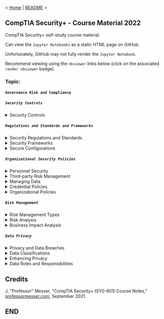 < [Home](https://github.com/SeanOhAileasa) | [README](https://github.com/SeanOhAileasa/syp-governance-risk-and-compliance/blob/main/README.md) >

## CompTIA Security+ - Course Material 2022

CompTIA Security+ self-study course material.

Can view the ``Jupyter Notebooks`` as a static HTML page on GitHub.

Unfortunately, GitHub may not fully render the ``Jupyter Notebook``.

Recommend viewing using the ``nbviewer`` links below (click on the associated ``render nbviewer`` badge).

### Topic:

#### ``Governance Risk and Compliance``

##### ``Security Controls``

<details close>
    <summary>Security Controls</summary>

- [Security Controls](https://nbviewer.org/github/SeanOhAileasa/syp-governance-risk-and-compliance/blob/main/rc/security-controls/syp-security-controls.ipynb#a) <br/>
</details>

##### ``Regulations and Standards and Frameworks``

<details close>
    <summary>Security Regulations and Standards</summary>

- [Security Regulations and Standards](https://nbviewer.org/github/SeanOhAileasa/syp-governance-risk-and-compliance/blob/main/rc/regulations-and-standards-and-frameworks/syp-security-regulations-and-standards.ipynb#a) <br/>
</details>

<details close>
    <summary>Security Frameworks</summary>

- [Security Frameworks](https://nbviewer.org/github/SeanOhAileasa/syp-governance-risk-and-compliance/blob/main/rc/regulations-and-standards-and-frameworks/syp-security-frameworks.ipynb#a) <br/>
</details>

<details close>
    <summary>Secure Configurations</summary>

- [Secure Configurations](https://nbviewer.org/github/SeanOhAileasa/syp-governance-risk-and-compliance/blob/main/rc/regulations-and-standards-and-frameworks/syp-secure-configurations.ipynb#a) <br/>
</details>

##### ``Organizational Security Policies``

<details close>
    <summary>Personnel Security</summary>

- [Personnel Security](https://nbviewer.org/github/SeanOhAileasa/syp-governance-risk-and-compliance/blob/main/rc/organizational-security-policies/syp-personnel-security.ipynb#a) <br/>
</details>

<details close>
    <summary>Third-party Risk Management</summary>

- [Third-party Risk Management](https://nbviewer.org/github/SeanOhAileasa/syp-governance-risk-and-compliance/blob/main/rc/organizational-security-policies/syp-third-party-risk-management.ipynb#a) <br/>
</details>

<details close>
    <summary>Managing Data</summary>

- [Managing Data](https://nbviewer.org/github/SeanOhAileasa/syp-governance-risk-and-compliance/blob/main/rc/organizational-security-policies/syp-managing-data.ipynb#a) <br/>
</details>

<details close>
    <summary>Credential Policies</summary>

- [Credential Policies](https://nbviewer.org/github/SeanOhAileasa/syp-governance-risk-and-compliance/blob/main/rc/organizational-security-policies/syp-credential-policies.ipynb#a) <br/>
</details>

<details close>
    <summary>Organizational Policies</summary>

- [Organizational Policies](https://nbviewer.org/github/SeanOhAileasa/syp-governance-risk-and-compliance/blob/main/rc/organizational-security-policies/syp-organizational-policies.ipynb#a) <br/>
</details>

##### ``Risk Management``

<details close>
    <summary>Risk Management Types</summary>

- [Risk Management Types](https://nbviewer.org/github/SeanOhAileasa/syp-governance-risk-and-compliance/blob/main/rc/risk-management/syp-risk-management-types.ipynb#a) <br/>
</details>

<details close>
    <summary>Risk Analysis</summary>

- [Risk Analysis](https://nbviewer.org/github/SeanOhAileasa/syp-governance-risk-and-compliance/blob/main/rc/risk-management/syp-risk-analysis.ipynb#a) <br/>
</details>

<details close>
    <summary>Business Impact Analysis</summary>

- [Business Impact Analysis](https://nbviewer.org/github/SeanOhAileasa/syp-governance-risk-and-compliance/blob/main/rc/risk-management/syp-business-impact-analysis.ipynb#a) <br/>
</details>

##### ``Data Privacy``

<details close>
    <summary>Privacy and Data Breaches</summary>

- [Privacy and Data Breaches](https://nbviewer.org/github/SeanOhAileasa/syp-governance-risk-and-compliance/blob/main/rc/data-privacy/syp-privacy-and-data-breaches.ipynb#a) <br/>
</details>

<details close>
    <summary>Data Classifications</summary>

- [Data Classifications](https://nbviewer.org/github/SeanOhAileasa/syp-governance-risk-and-compliance/blob/main/rc/data-privacy/syp-data-roles-and-responsibilities.ipynb#a) <br/>
</details>

<details close>
    <summary>Enhancing Privacy</summary>

- [Enhancing Privacy](https://nbviewer.org/github/SeanOhAileasa/syp-governance-risk-and-compliance/blob/main/rc/data-privacy/syp-enhancing-privacy.ipynb#a) <br/>
</details>

<details close>
    <summary>Data Roles and Responsibilities</summary>

- [Data Roles and Responsibilities](https://nbviewer.org/github/SeanOhAileasa/syp-governance-risk-and-compliance/blob/main/rc/data-privacy/syp-data-roles-and-responsibilities.ipynb#a) <br/>
</details>

## Credits

J. "Professor" Messer, "CompTIA Security+ (SY0-601) Course Notes," [professormesser.com](https://web.archive.org/web/20220521181010/https://www.professormesser.com/security-plus/sy0-601/sy0-601-video/sy0-601-comptia-security-plus-course/), September 2021.

## END